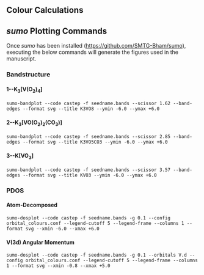 # 

## Colour Calculations

## *sumo* Plotting Commands
Once *sumo* has been installed (https://github.com/SMTG-Bham/sumo), executing the below commands will generate the figures used in the manuscript.

### Bandstructure
#### 1--K<sub>3</sub>[V(O<sub>2</sub>)<sub>4</sub>]
```
sumo-bandplot --code castep -f seedname.bands --scissor 1.62 --band-edges --format svg --title K3VO8 --ymin -6.0 --ymax +6.0
```
#### 2--K<sub>3</sub>[VO(O<sub>2</sub>)<sub>2</sub>(CO<sub>3</sub>)]
```
sumo-bandplot --code castep -f seedname.bands --scissor 2.85 --band-edges --format svg --title K3VO5CO3 --ymin -6.0 --ymax +6.0
```
#### 3--K[VO<sub>3</sub>]
```
sumo-bandplot --code castep -f seedname.bands --scissor 3.57 --band-edges --format svg --title KVO3 --ymin -6.0 --ymax +6.0
```

### PDOS
#### Atom-Decomposed
```
sumo-dosplot --code castep -f seedname.bands -g 0.1 --config orbital_colours.conf --legend-cutoff 5 --legend-frame --columns 1 --format svg --xmin -6.0 --xmax +6.0
```
#### V(3d) Angular Momentum
```
sumo-dosplot --code castep -f seedname.bands -g 0.1 --orbitals V.d --config orbital_colours.conf --legend-cutoff 5 --legend-frame --columns 1 --format svg --xmin -0.8 --xmax +5.0
```
